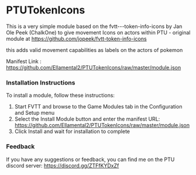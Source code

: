 # PTUTokenIcons

This is a very simple module based on the  fvtt---token-info-icons by Jan Ole Peek (ChalkOne) to give movement Icons on actors within PTU - original module at https://github.com/jopeek/fvtt-token-info-icons

this adds valid movement capabilities as labels on the actors of pokemon

Manifest Link : https://github.com/Ellamental2/PTUTokenIcons/raw/master/module.json

### Installation Instructions

To install a module, follow these instructions:

1. Start FVTT and browse to the Game Modules tab in the Configuration and Setup menu
2. Select the Install Module button and enter the manifest URL: https://github.com/Ellamental2/PTUTokenIcons/raw/master/module.json
3. Click Install and wait for installation to complete 

### Feedback

If you have any suggestions or feedback, you can find me on the PTU discord server: https://discord.gg/ZTFfKYDxZf